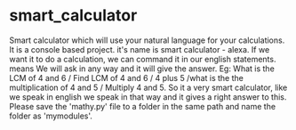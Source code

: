# smart_calculator
Smart calculator which will use your natural language for your calculations.
It  is a console based project.
it's name is smart calculator - alexa.
If we want it to do a calculation, we can command it in our english statements.
means We will ask in any way and it will give the answer.
Eg: What is the LCM of 4 and 6 / Find LCM of 4 and 6 / 4 plus 5 /what is the the multiplication of 4 and 5 / Multiply 4 and 5.
So it a very smart calculator, like we speak in english we speak in that way and it gives a right answer to this.
Please save the 'mathy.py' file to a folder in the same path and name the folder as 'mymodules'.
